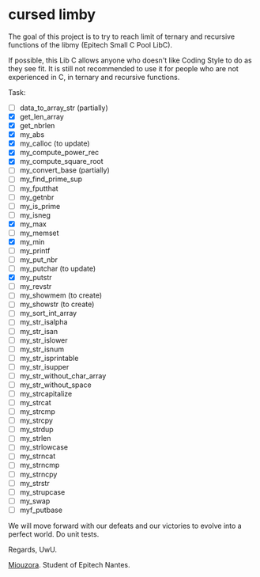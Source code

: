 # cursed limby

The goal of this project is to try to reach limit of ternary and recursive functions of the libmy (Epitech Small C Pool LibC).

If possible, this Lib C allows anyone who doesn't like Coding Style to do as they see fit.
It is still not recommended to use it for people who are not experienced in C, in ternary and recursive functions.

Task:

- [ ] data_to_array_str (partially)
- [X] get_len_array
- [X] get_nbrlen
- [X] my_abs
- [X] my_calloc (to update)
- [X] my_compute_power_rec
- [X] my_compute_square_root
- [ ] my_convert_base (partially)
- [ ] my_find_prime_sup
- [ ] my_fputthat
- [ ] my_getnbr
- [ ] my_is_prime
- [ ] my_isneg
- [X] my_max
- [ ] my_memset
- [X] my_min
- [ ] my_printf
- [ ] my_put_nbr
- [ ] my_putchar (to update)
- [X] my_putstr
- [ ] my_revstr
- [ ] my_showmem (to create)
- [ ] my_showstr (to create)
- [ ] my_sort_int_array
- [ ] my_str_isalpha
- [ ] my_str_isan
- [ ] my_str_islower
- [ ] my_str_isnum
- [ ] my_str_isprintable
- [ ] my_str_isupper
- [ ] my_str_without_char_array
- [ ] my_str_without_space
- [ ] my_strcapitalize
- [ ] my_strcat
- [ ] my_strcmp
- [ ] my_strcpy
- [ ] my_strdup
- [ ] my_strlen
- [ ] my_strlowcase
- [ ] my_strncat
- [ ] my_strncmp
- [ ] my_strncpy
- [ ] my_strstr
- [ ] my_strupcase
- [ ] my_swap
- [ ] myf_putbase

We will move forward with our defeats and our victories to evolve into a perfect world.
Do unit tests.

Regards, UwU.

[Miouzora](https://github.com/Miou-zora). Student of Epitech Nantes.
